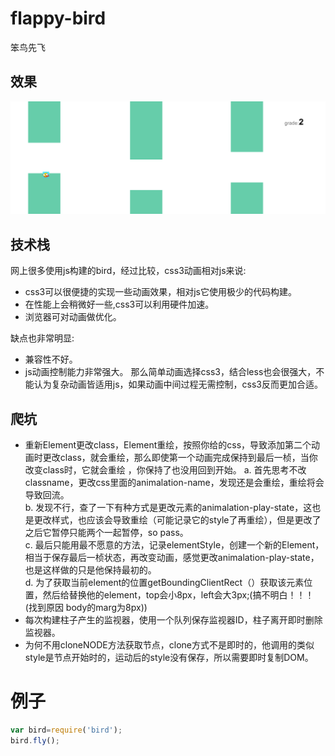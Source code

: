 # flappy-bird
笨鸟先飞
## 效果
![](https://github.com/takeern/flappy-bird/blob/master/bird/flybird.png)
## 技术栈
网上很多使用js构建的bird，经过比较，css3动画相对js来说:

- css3可以很便捷的实现一些动画效果，相对js它使用极少的代码构建。
 - 在性能上会稍微好一些,css3可以利用硬件加速。
 - 浏览器可对动画做优化。
 
缺点也非常明显:

 - 兼容性不好。
 - js动画控制能力非常强大。
 那么简单动画选择css3，结合less也会很强大，不能认为复杂动画皆适用js，如果动画中间过程无需控制，css3反而更加合适。
 
## 爬坑
 - 重新Element更改class，Element重绘，按照你给的css，导致添加第二个动画时更改class，就会重绘，那么即使第一个动画完成保持到最后一桢，当你改变class时，它就会重绘 ，你保持了也没用回到开始。
  a. 首先思考不改classname，更改css里面的animalation-name，发现还是会重绘，重绘将会导致回流。<br>
  b. 发现不行，查了一下有种方式是更改元素的animalation-play-state，这也是更改样式，也应该会导致重绘（可能记录它的style了再重绘），但是更改了之后它暂停只能两个一起暂停，so pass。<br>
  c. 最后只能用最不愿意的方法，记录elementStyle，创建一个新的Element，相当于保存最后一桢状态，再改变动画，感觉更改animalation-play-state，也是这样做的只是他保持最初的。<br>
  d. 为了获取当前element的位置getBoundingClientRect（）获取该元素位置，然后给替换他的element，top会小8px，left会大3px;(搞不明白！！！(找到原因 body的marg为8px))<br>
 - 每次构建柱子产生的监视器，使用一个队列保存监视器ID，柱子离开即时删除监视器。<br>
 - 为何不用cloneNODE方法获取节点，clone方式不是即时的，他调用的类似style是节点开始时的，运动后的style没有保存，所以需要即时复制DOM。<br>
# 例子
```JavaScript
var bird=require('bird');
bird.fly();
```


